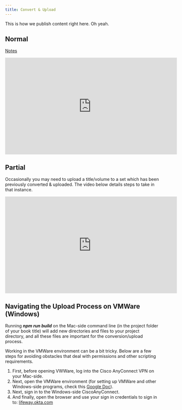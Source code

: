 ```yaml
---
title: Convert & Upload
---
```

This is how we publish content right here. Oh yeah.

## Normal

[Notes](https://docs.google.com/document/d/1SKd2fDSqLkvqHil_4lCacR8y5F0ms-JzYy308O7D2sg/edit#heading=h.oe8txcg3fgbe)

<iframe width="560" height="315" src="https://www.youtube.com/embed/DTfFtJwO3FY" frameborder="0" allowfullscreen></iframe>

## Partial

Occasionally you may need to upload a title/volume to a set which has been previously converted & uploaded. The video below details steps to take in that instance.

<iframe width="560" height="315" src="https://www.youtube.com/embed/G3udL6Rrkco" frameborder="0" allowfullscreen></iframe>

## Navigating the Upload Process on VMWare (Windows)

Running **_npm run build_** on the Mac-side command line (in the project folder of your book title) will add new directories and files to your project directory, and all these files are important for the conversion/upload process.

Working in the VMWare environment can be a bit tricky. Below are a few steps for avoiding obstacles that deal with permissions and other scripting requirements.

1. First, before opening VWWare, log into the Cisco AnyConnect VPN on your Mac-side.
2. Next, open the VMWare environment (for setting up VMWare and other Windows-side programs, check this [Google Doc](https://docs.google.com/document/d/1FCB8IKsH9g0CzzPEqyoobgxX2euKk-bVAxDnywGRIuA/edit?usp=sharing)).
3. Next, sign in to the Windows-side CiscoAnyConnect.
4. And finally, open the browser and use your sign in credentials to sign in to: [lifeway.okta.com](https://lifeway.okta.com/)
